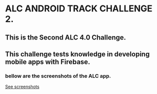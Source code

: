 # ALC ANDROID TRACK CHALLENGE 2. 
## This is the Second ALC 4.0 Challenge.
## This challenge tests knowledge in developing mobile apps with Firebase.   
### bellow are the screenshots of the  ALC app. 

[See screenshots ](https://drive.google.com/open?id=12aD4a2q6M4Cg1KS15F-Kf4afYjkKMrBy)
